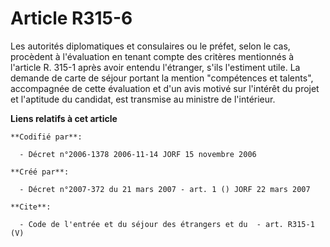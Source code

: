 # Article R315-6

Les autorités diplomatiques et consulaires ou le préfet, selon le cas, procèdent à l'évaluation en tenant compte des critères
mentionnés à l'article R. 315-1 après avoir entendu l'étranger, s'ils l'estiment utile. La demande de carte de séjour portant
la mention "compétences et talents", accompagnée de cette évaluation et d'un avis motivé sur l'intérêt du projet et
l'aptitude du candidat, est transmise au ministre de l'intérieur.

**Liens relatifs à cet article**

	**Codifié par**:

	  - Décret n°2006-1378 2006-11-14 JORF 15 novembre 2006

	**Créé par**:

	  - Décret n°2007-372 du 21 mars 2007 - art. 1 () JORF 22 mars 2007

	**Cite**:

	  - Code de l'entrée et du séjour des étrangers et du  - art. R315-1 (V)
